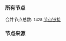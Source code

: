 ### 所有节点
合并节点总数: `1428`
[节点链接](https://raw.githubusercontent.com/rzhy1/11/master/sub/sub_merge_base64.txt)

### 节点来源